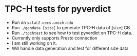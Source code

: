 # TPC-H  tests for pyverdict
- Run on ```salat2.eecs.umich.edu```
- Run ```./gendata [size]``` to generate TPC-H data of [size] GB.
- Run ```./tpchtest``` to see how to test pyverdict on TPC-H data.
- Currently only supports Presto connection
- I am still working on it.
- Will handle data generation and test for different size data
